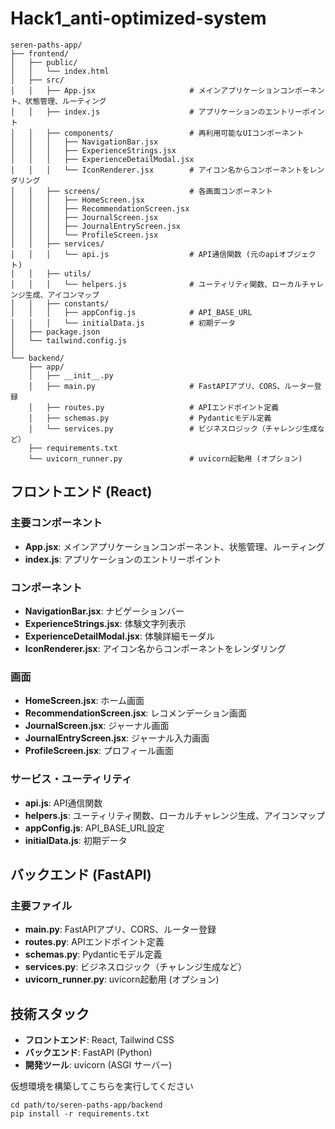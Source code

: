 # Hack1_anti-optimized-system

```
seren-paths-app/
├── frontend/
│   ├── public/
│   │   └── index.html
│   ├── src/
│   │   ├── App.jsx                     # メインアプリケーションコンポーネント、状態管理、ルーティング
│   │   ├── index.js                    # アプリケーションのエントリーポイント
│   │   ├── components/                 # 再利用可能なUIコンポーネント
│   │   │   ├── NavigationBar.jsx
│   │   │   ├── ExperienceStrings.jsx
│   │   │   ├── ExperienceDetailModal.jsx
│   │   │   └── IconRenderer.jsx        # アイコン名からコンポーネントをレンダリング
│   │   ├── screens/                    # 各画面コンポーネント
│   │   │   ├── HomeScreen.jsx
│   │   │   ├── RecommendationScreen.jsx
│   │   │   ├── JournalScreen.jsx
│   │   │   ├── JournalEntryScreen.jsx
│   │   │   └── ProfileScreen.jsx
│   │   ├── services/
│   │   │   └── api.js                  # API通信関数 (元のapiオブジェクト)
│   │   ├── utils/
│   │   │   └── helpers.js              # ユーティリティ関数、ローカルチャレンジ生成、アイコンマップ
│   │   ├── constants/
│   │   │   ├── appConfig.js            # API_BASE_URL
│   │   │   └── initialData.js          # 初期データ
│   ├── package.json
│   └── tailwind.config.js
│
└── backend/
    ├── app/
    │   ├── __init__.py
    │   ├── main.py                     # FastAPIアプリ、CORS、ルーター登録
    │   ├── routes.py                   # APIエンドポイント定義
    │   ├── schemas.py                  # Pydanticモデル定義
    │   └── services.py                 # ビジネスロジック（チャレンジ生成など）
    ├── requirements.txt
    └── uvicorn_runner.py               # uvicorn起動用 (オプション)
```

## フロントエンド (React)

### 主要コンポーネント

- **App.jsx**: メインアプリケーションコンポーネント、状態管理、ルーティング
- **index.js**: アプリケーションのエントリーポイント

### コンポーネント

- **NavigationBar.jsx**: ナビゲーションバー
- **ExperienceStrings.jsx**: 体験文字列表示
- **ExperienceDetailModal.jsx**: 体験詳細モーダル
- **IconRenderer.jsx**: アイコン名からコンポーネントをレンダリング

### 画面

- **HomeScreen.jsx**: ホーム画面
- **RecommendationScreen.jsx**: レコメンデーション画面
- **JournalScreen.jsx**: ジャーナル画面
- **JournalEntryScreen.jsx**: ジャーナル入力画面
- **ProfileScreen.jsx**: プロフィール画面

### サービス・ユーティリティ

- **api.js**: API通信関数
- **helpers.js**: ユーティリティ関数、ローカルチャレンジ生成、アイコンマップ
- **appConfig.js**: API_BASE_URL設定
- **initialData.js**: 初期データ

## バックエンド (FastAPI)

### 主要ファイル

- **main.py**: FastAPIアプリ、CORS、ルーター登録
- **routes.py**: APIエンドポイント定義
- **schemas.py**: Pydanticモデル定義
- **services.py**: ビジネスロジック（チャレンジ生成など）
- **uvicorn_runner.py**: uvicorn起動用 (オプション)

## 技術スタック

- **フロントエンド**: React, Tailwind CSS
- **バックエンド**: FastAPI (Python)
- **開発ツール**: uvicorn (ASGI サーバー)

仮想環境を構築してこちらを実行してください

```
cd path/to/seren-paths-app/backend
pip install -r requirements.txt
```